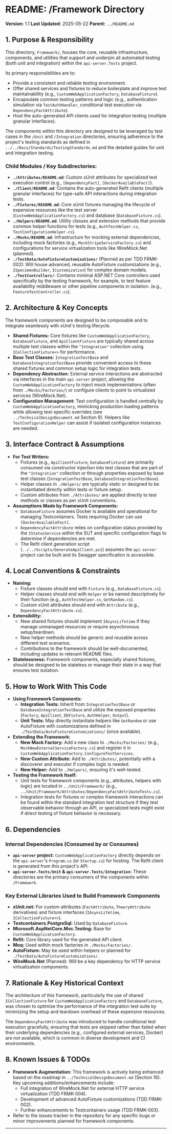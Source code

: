 # README: /Framework Directory

**Version:** 1.1
**Last Updated:** 2025-05-22
**Parent:** `../README.md`

## 1. Purpose & Responsibility

This directory, `Framework/`, houses the core, reusable infrastructure, components, and utilities that support and underpin all automated testing (both unit and integration) within the `api-server.Tests` project.

Its primary responsibilities are to:
* Provide a consistent and reliable testing environment.
* Offer shared services and fixtures to reduce boilerplate and improve test maintainability (e.g., `CustomWebApplicationFactory`, `DatabaseFixture`).
* Encapsulate common testing patterns and logic (e.g., authentication simulation via `TestAuthHandler`, conditional test execution via `DependencyFactAttribute`).
* Host the auto-generated API clients used for integration testing (multiple granular interfaces).

The components within this directory are designed to be leveraged by test cases in the `/Unit` and `/Integration` directories, ensuring adherence to the project's testing standards as defined in `../../Docs/Standards/TestingStandards.md` and the detailed guides for unit and integration testing.

### Child Modules / Key Subdirectories:

* **`./Attributes/README.md`**: Custom xUnit attributes for specialized test execution control (e.g., `[DependencyFact]`, `[DockerAvailableFact]`).
* **`./Client/README.md`**: Contains the auto-generated Refit clients (multiple granular interfaces) for type-safe API interactions during integration tests.
* **`./Fixtures/README.md`**: Core xUnit fixtures managing the lifecycle of expensive resources like the test server (`CustomWebApplicationFactory.cs`) and database (`DatabaseFixture.cs`).
* **`./Helpers/README.md`**: Utility classes and extension methods that provide common helper functions for tests (e.g., `AuthTestHelper.cs`, `TestConfigurationHelper.cs`).
* **`./Mocks/README.md`**: Infrastructure for mocking external dependencies, including mock factories (e.g., `MockStripeServiceFactory.cs`) and configurations for service virtualization tools like WireMock.Net (planned).
* **`./TestData/AutoFixtureCustomizations/`** (Planned as per TDD FRMK-002): Will house advanced, reusable AutoFixture customizations (e.g., `ISpecimenBuilder`, `ICustomization`) for complex domain models.
* **`./TestControllers/`**: Contains minimal ASP.NET Core controllers used specifically by the testing framework, for example, to test feature availability middleware or other pipeline components in isolation. (e.g., `FeatureTestController.cs`).

## 2. Architecture & Key Concepts

The framework components are designed to be composable and to integrate seamlessly with xUnit's testing lifecycle.
* **Shared Fixtures:** Core fixtures like `CustomWebApplicationFactory`, `DatabaseFixture`, and `ApiClientFixture` are typically shared across multiple test classes within the `"Integration"` collection using `ICollectionFixture<>` for performance.
* **Base Test Classes:** `IntegrationTestBase` and `DatabaseIntegrationTestBase` provide convenient access to these shared fixtures and common setup logic for integration tests.
* **Dependency Abstraction:** External service interactions are abstracted via interfaces in the main `api-server` project, allowing the `CustomWebApplicationFactory` to inject mock implementations (often from `./Mocks/Factories/`) or configure clients to point to virtualized services (WireMock.Net).
* **Configuration Management:** Test configuration is handled centrally by `CustomWebApplicationFactory`, mimicking production loading patterns while allowing test-specific overrides (see `../TechnicalDesignDocument.md` Section 9). Helpers like `TestConfigurationHelper` can assist if isolated configuration instances are needed.

## 3. Interface Contract & Assumptions

* **For Test Writers:**
    * Fixtures (e.g., `ApiClientFixture`, `DatabaseFixture`) are primarily consumed via constructor injection into test classes that are part of the `"Integration"` collection or through properties exposed by base test classes (`IntegrationTestBase`, `DatabaseIntegrationTestBase`).
    * Helper classes in `./Helpers/` are typically static or designed to be instantiated directly within tests or fixture setup.
    * Custom attributes from `./Attributes/` are applied directly to test methods or classes as per xUnit conventions.
* **Assumptions Made by Framework Components:**
    * `DatabaseFixture` assumes Docker is available and operational for managing Testcontainers. Tests requiring Docker can use `[DockerAvailableFact]`.
    * `DependencyFactAttribute` relies on configuration status provided by the `IStatusService` within the SUT and specific configuration flags to determine if dependencies are met.
    * The Refit client generation script (`../../Scripts/GenerateApiClient.ps1`) assumes the `api-server` project can be built and its Swagger specification is accessible.

## 4. Local Conventions & Constraints

* **Naming:**
    * Fixture classes should end with `Fixture` (e.g., `DatabaseFixture.cs`).
    * Helper classes should end with `Helper` or be named descriptively for their function (e.g., `AuthTestHelper.cs`, `GetRandom.cs`).
    * Custom xUnit attributes should end with `Attribute` (e.g., `DependencyFactAttribute.cs`).
* **Extensibility:**
    * New shared fixtures should implement `IAsyncLifetime` if they manage unmanaged resources or require asynchronous setup/teardown.
    * New helper methods should be generic and reusable across different test scenarios.
    * Contributions to the framework should be well-documented, including updates to relevant README files.
* **Statelessness:** Framework components, especially shared fixtures, should be designed to be stateless or manage their state in a way that ensures test isolation.

## 5. How to Work With This Code

* **Using Framework Components:**
    * **Integration Tests:** Inherit from `IntegrationTestBase` or `DatabaseIntegrationTestBase` and utilize the exposed properties (`Factory`, `ApiClient`, `DbFixture`, `AuthHelper`, `Output`).
    * **Unit Tests:** May directly instantiate helpers like `GetRandom` or use AutoFixture with customizations defined in `./TestData/AutoFixtureCustomizations/` (once available).
* **Extending the Framework:**
    * **New Mock Factory:** Add a new class to `./Mocks/Factories/` (e.g., `MockNewExternalServiceFactory.cs`) and register it in `CustomWebApplicationFactory.ConfigureTestServices`.
    * **New Custom Attribute:** Add to `./Attributes/`, potentially with a discoverer and executor if complex logic is needed.
    * **New Helper:** Add to `./Helpers/`, ensuring it's well-tested.
* **Testing the Framework Itself:**
    * Unit tests for framework components (e.g., attributes, helpers with logic) are located in `../Unit/Framework/` (e.g., `../Unit/Framework/Attributes/DependencyFactAttributeTests.cs`).
    * Integration tests for fixtures or complex framework interactions can be found within the standard integration test structure if they test observable behavior through an API, or specialized tests might exist if direct testing of fixture behavior is necessary.

## 6. Dependencies

### Internal Dependencies (Consumed by or Consumes)

* **`api-server` project:** `CustomWebApplicationFactory` directly depends on the `api-server`'s `Program.cs` (or `Startup.cs`) for hosting. The Refit client is generated from this project's API.
* **`api-server.Tests/Unit` & `api-server.Tests/Integration`:** These directories are the primary consumers of the components within `/Framework`.

### Key External Libraries Used to Build Framework Components

* **xUnit.net:** For custom attributes (`FactAttribute`, `TheoryAttribute` derivatives) and fixture interfaces (`IAsyncLifetime`, `ICollectionFixture<>`).
* **Testcontainers.PostgreSql:** Used by `DatabaseFixture`.
* **Microsoft.AspNetCore.Mvc.Testing:** Base for `CustomWebApplicationFactory`.
* **Refit:** Core library used for the generated API client.
* **Moq:** Used within mock factories in `./Mocks/Factories/`.
* **AutoFixture:** May be used within helpers or planned for `./TestData/AutoFixtureCustomizations/`.
* **WireMock.Net** (Planned): Will be a key dependency for HTTP service virtualization components.

## 7. Rationale & Key Historical Context

The architecture of this framework, particularly the use of shared `ICollectionFixture` for `CustomWebApplicationFactory` and `DatabaseFixture`, was chosen to optimize the performance of the integration test suite by minimizing the setup and teardown overhead of these expensive resources.

The `DependencyFactAttribute` was introduced to handle conditional test execution gracefully, ensuring that tests are skipped rather than failed when their underlying dependencies (e.g., configured external services, Docker) are not available, which is common in diverse development and CI environments.

## 8. Known Issues & TODOs

* **Framework Augmentation:** This framework is actively being enhanced based on the roadmap in `../TechnicalDesignDocument.md` (Section 16). Key upcoming additions/enhancements include:
    * Full integration of WireMock.Net for external HTTP service virtualization (TDD FRMK-004).
    * Development of advanced AutoFixture customizations (TDD FRMK-002).
    * Further enhancements to Testcontainers usage (TDD FRMK-003).
* Refer to the issues tracker in the repository for any specific bugs or minor improvements planned for framework components.

---
